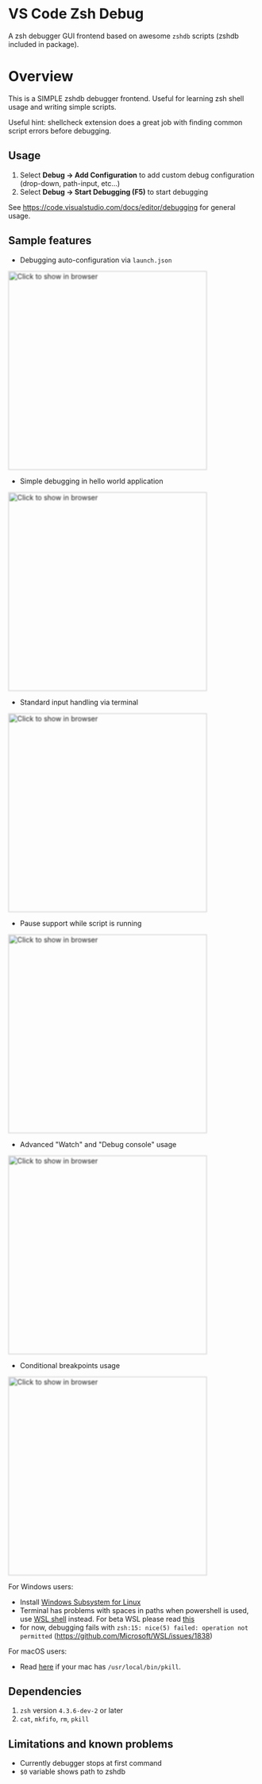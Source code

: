 # VS Code Zsh Debug
A zsh debugger GUI frontend based on awesome `zshdb` scripts (zshdb included in package).

# Overview
This is a SIMPLE zshdb debugger frontend. Useful for learning zsh shell usage and writing simple scripts.

Useful hint: shellcheck extension does a great job with finding common script errors before debugging.

## Usage
1. Select **Debug -> Add Configuration** to add custom debug configuration (drop-down, path-input, etc...)
1. Select **Debug -> Start Debugging (F5)** to start debugging

See https://code.visualstudio.com/docs/editor/debugging for general usage.

## Sample features
- Debugging auto-configuration via `launch.json`

[<img src="https://raw.githubusercontent.com/rogalmic/vscode-zsh-debug/gif/images/zsh-debug-samp-launch-autoconfig.gif" width="400" style="filter: blur(1px); " title="Click to show in browser" />](https://raw.githubusercontent.com/rogalmic/vscode-zsh-debug/gif/images/zsh-debug-samp-launch-autoconfig.gif)

- Simple debugging in hello world application

[<img src="https://raw.githubusercontent.com/rogalmic/vscode-zsh-debug/gif/images/zsh-debug-samp-hello-world.gif" width="400" style="filter: blur(1px); " title="Click to show in browser"/>](https://raw.githubusercontent.com/rogalmic/vscode-zsh-debug/gif/images/zsh-debug-samp-hello-world.gif)

- Standard input handling via terminal

[<img src="https://raw.githubusercontent.com/rogalmic/vscode-zsh-debug/gif/images/zsh-debug-samp-stdin-usage.gif" width="400" style="filter: blur(1px); " title="Click to show in browser"/>](https://raw.githubusercontent.com/rogalmic/vscode-zsh-debug/gif/images/zsh-debug-samp-stdin-usage.gif)

- Pause support while script is running

[<img src="https://raw.githubusercontent.com/rogalmic/vscode-zsh-debug/gif/images/zsh-debug-samp-pause-support.gif" width="400" style="filter: blur(1px); " title="Click to show in browser"/>](https://raw.githubusercontent.com/rogalmic/vscode-zsh-debug/gif/images/zsh-debug-samp-pause-support.gif)

- Advanced "Watch" and "Debug console" usage

[<img src="https://raw.githubusercontent.com/rogalmic/vscode-zsh-debug/gif/images/zsh-debug-samp-watch-advanced.gif" width="400" style="filter: blur(1px); " title="Click to show in browser"/>](https://raw.githubusercontent.com/rogalmic/vscode-zsh-debug/gif/images/zsh-debug-samp-watch-advanced.gif)

- Conditional breakpoints usage

[<img src="https://raw.githubusercontent.com/rogalmic/vscode-zsh-debug/gif/images/zsh-debug-samp-conditional-breakpoints.gif" width="400" style="filter: blur(1px); " title="Click to show in browser"/>](https://raw.githubusercontent.com/rogalmic/vscode-zsh-debug/gif/images/zsh-debug-samp-conditional-breakpoints.gif)

For Windows users:
- Install [Windows Subsystem for Linux](https://en.wikipedia.org/wiki/Windows_Subsystem_for_Linux)
- Terminal has problems with spaces in paths when powershell is used, use [WSL shell](https://github.com/Microsoft/vscode/issues/22317) instead. For beta WSL please read [this](https://github.com/rogalmic/vscode-bash-debug/issues/93)
- for now, debugging fails with `zsh:15: nice(5) failed: operation not permitted` (https://github.com/Microsoft/WSL/issues/1838)

For macOS users:
- Read [here](https://github.com/rogalmic/vscode-zsh-debug/wiki/macOS:-avoid-use-of--usr-local-bin-pkill) if your mac has `/usr/local/bin/pkill`.

## Dependencies
1. `zsh` version `4.3.6-dev-2` or later
2. `cat`, `mkfifo`, `rm`, `pkill`

## Limitations and known problems
* Currently debugger stops at first command
* `$0` variable shows path to zshdb

